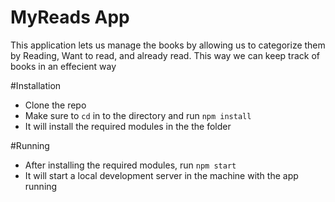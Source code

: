 # MyReads App

This application lets us manage the books by allowing us to categorize them by Reading, Want to read, and already read. This way we can keep track of books in an effecient way

#Installation
 * Clone the repo 
 * Make sure to `cd` in to the directory and run `npm install`
 * It will install the required modules in the the folder

 #Running
 * After installing the required modules, run `npm start`
 * It will start a local development server in the machine with the app running

  
